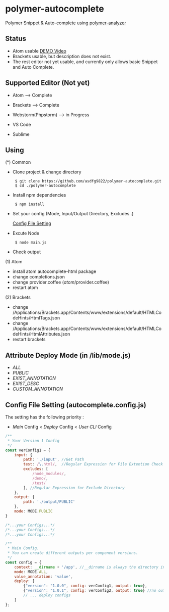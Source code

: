 # polymer-autocomplete
Polymer Snippet & Auto-complete using [polymer-analyzer](https://github.com/Polymer/polymer-analyzer)

## Status
- Atom usable [DEMO Video](https://youtu.be/e4ij8Fg51hM)
- Brackets usable, but description does not exist.
- The rest editor not yet usable, and currently only allows basic Snippet and Auto Complete.

## Supported Editor (Not yet)
- Atom --> Complete
- Brackets --> Complete
- Webstorm(Phpstorm) --> in Progress

- VS Code
- Sublime

## Using
(*) Common
 - Clone project & change directory

        $ git clone https://github.com/asdfg9822/polymer-autocomplete.git
        $ cd ./polymer-autocomplete

 - Install npm dependencies

        $ npm install

 - Set your config (Mode, Input/Output Directory, Excludes..)

    [Config File Setting](#config-file-setting-autocompleteconfigjs)

 - Excute Node

        $ node main.js

 - Check output

(1) Atom
 - install atom autocomplete-html package
 - change completions.json
 - change provider.coffee (_atom_/provider.coffee)
 - restart atom

(2) Brackets
 - change /Applications/Brackets.app/Contents/www/extensions/default/HTMLCodeHints/HtmlTags.json
 - change /Applications/Brackets.app/Contents/www/extensions/default/HTMLCodeHints/HtmlAttributes.json
 - restart brackets

## Attribute Deploy Mode (in /lib/mode.js)
- *ALL*
- *PUBLIC*
- *EXIST_ANNOTATION*
- *EXIST_DESC*
- *CUSTOM_ANNOTATION*

## Config File Setting (autocomplete.config.js)
The setting has the following priority :
- *Main* Config < *Deploy* Config < *User CLI* Config
```javascript
/**
 * Your Version 1 Config
 */
const verConfig1 = {
    input: {
        path: './input', //Get Path
        test: /\.html/,  //Regular Expression for File Extention Check
        excludes: [
            /node_modules/,
            /demo/,
            /test/
        ], //Regular Expression for Exclude Directory
    },
    output: {
        path: './output/PUBLIC'
    },
    mode: MODE.PUBLIC
}

/*...your Configs...*/
/*...your Configs...*/
/*...your Configs...*/

/**
 * Main Config.
 * You can create different outputs per component versions.
 */
const config = {
    context: __dirname + '/app', //__dirname is always the directory in which the currently executing script resides
    mode: MODE.ALL,
    value_annotation: 'value',
    deploy: [
        {"version": "1.0.0", config: verConfig1, output: true},
        {"version": "1.0.1", config: verConfig2, output: true} //no output
        // ... deploy configs
    ]
};
```

